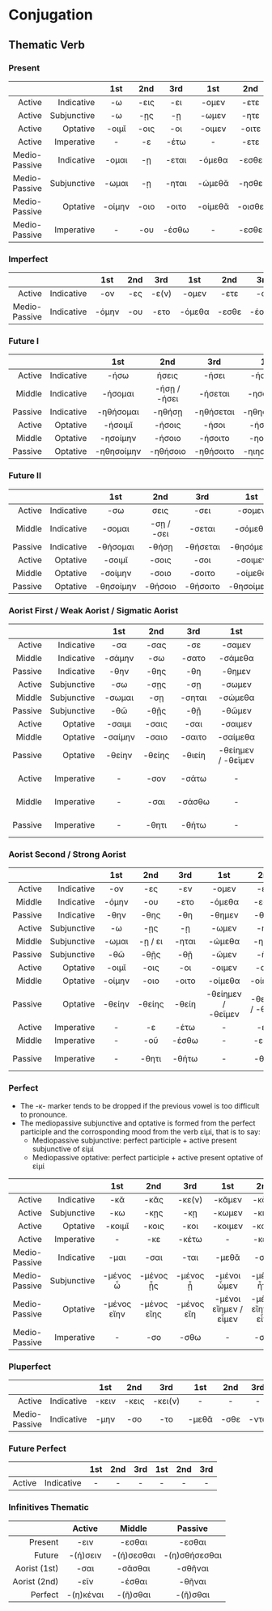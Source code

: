 
# Conjugation

## Thematic Verb

### Present 

|  | | 1st | 2nd | 3rd | 1st | 2nd | 3rd |
| -: | -: |:-: | :-: | :-: | :-: | :-: | :-: |
| Active | Indicative | -ω | -εις | -ει | -ομεν | -ετε | -ουσι(ν) |
| Active | Subjunctive | -ω | -ῃς | -ῃ | -ωμεν | -ητε | -ωσι(ν) |
| Active | Optative | -οιμῐ | -οις | -οι | -οιμεν | -οιτε | -οιεν |
| Active | Imperative | - | -ε | -έτω | - | -ετε | -όντων |
| Medio-Passive | Indicative | -ομαι | -ῃ | -εται | -όμεθα | -εσθε | -ονται |
| Medio-Passive | Subjunctive | -ωμαι | -ῃ | -ηται | -ώμεθᾰ | -ησθε | -ωνται |
| Medio-Passive | Optative | -οίμην | -οιο | -οιτο | -οίμεθᾰ | -οισθε | -οιντο |
| Medio-Passive | Imperative | - | -ου | -έσθω | - | -εσθε | -έσθων |

### Imperfect

|  | | 1st | 2nd | 3rd | 1st | 2nd | 3rd |
| -: | -: |:-: | :-: | :-: | :-: | :-: | :-: |
| Active | Indicative | -ον | -ες | -ε(ν) | -ομεν | -ετε | -ον |
| Medio-Passive | Indicative | -όμην | -ου | -ετο | -όμεθα | -εσθε | -έοντο |

### Future I

|  | | 1st | 2nd | 3rd | 1st | 2nd | 3rd |
| -: | -: |:-: | :-: | :-: | :-: | :-: | :-: |
| Active | Indicative | -ήσω | ήσεις | -ήσει | -ήσομεν | -ήσετε | -ήσουσι(ν) |
| Middle | Indicative | -ήσομαι | -ήσῃ / -ήσει | -ήσεται | -ησόμεθᾰ | -ήσεσθε | -ήσονται |
| Passive | Indicative | -ηθήσομαι | -ηθήσῃ | -ηθήσεται | -ηθησόμεθᾰ | -ηθήσεσθε | -ηθήσονται |
| Active | Optative | -ήσοιμῐ | -ήσοις | -ήσοι | -ήσοιμεν | -ήσοιτε | -ήσοιεν |
| Middle | Optative | -ησοίμην | -ήσοιο | -ήσοιτο | -ηοίμεθᾰ | -ήσοισθε | -ήσοιντο |
| Passive | Optative | -ηθησοίμην | -ηθήσοιο | -ηθήσοιτο | -ηιησοίμεθᾰ | -ηθήσοισθε | -ηθήσοιντο |

### Future II

|  | | 1st | 2nd | 3rd | 1st | 2nd | 3rd |
| -: | -: |:-: | :-: | :-: | :-: | :-: | :-: |
| Active | Indicative | -σω | σεις | -σει | -σομεν | -σετε | -σουσι(ν) |
| Middle | Indicative | -σομαι | -σῃ / -σει | -σεται | -σόμεθᾰ | -ήσεσθε | -σονται |
| Passive | Indicative | -θήσομαι | -θήσῃ | -θήσεται | -θησόμεθᾰ | -θήσεσθε | -θήσονται |
| Active | Optative | -σοιμῐ | -σοις | -σοι | -σοιμεν | -σοιτε | -σοιεν |
| Middle | Optative | -σοίμην | -σοιο | -σοιτο | -οίμεθᾰ | -σοισθε | -σοιντο |
| Passive | Optative | -θησοίμην | -θήσοιο | -θήσοιτο | -θησοίμεθᾰ | -θήσοισθε | -θήσοιντο |

### Aorist First / Weak Aorist / Sigmatic Aorist

|  | | 1st | 2nd | 3rd | 1st | 2nd | 3rd |
| -: | -: |:-: | :-: | :-: | :-: | :-: | :-: |
| Active | Indicative | -σα | -σας | -σε | -σαμεν | -σατε | -σαν |-ητε | -ωσι(ν) |
| Middle | Indicative | -σάμην | -σω | -σατο | -σάμεθα | -σασθε | -σαντο |
| Passive | Indicative | -θην | -θης | -θη | -θημεν | -θητε | -θησαν |
| Active | Subjunctive | -σω | -σῃς | -σῃ | -σωμεν | -σητε | -σωσι(ν) | 
| Middle | Subjunctive | -σωμαι | -σῃ | -σηται | -σώμεθα | -σησθε | -σωνται |
| Passive | Subjunctive | -θῶ | -θῇς | -θῇ | -θῶμεν | -θῆτε | -θῶσι(ν) |
| Active | Optative | -σαιμι | -σαις | -σαι | -σαιμεν | -σαιτε | -σαιεν |
| Middle | Optative | -σαίμην | -σαιο | -σαιτο | -σαίμεθα | -σαισθε | -σαιντο |
| Passive | Optative | -θείην | -θείης | -θιείη | -θείημεν / -θεῖμεν | -θείητε / -θεῖτε | -θείησαν / -θεῖεν |
| Active | Imperative | - | -σον | -σάτω | - | -σατε | -σάτωσαν / -σάτντων |
| Middle | Imperative | - | -σαι | -σάσθω | - | -σάσθε | -σάσθωσαν / -σάσθων |
| Passive | Imperative | - | -θητι | -θήτω | - | -θήτε | -θήτωσαν / -θέντων |

### Aorist Second / Strong Aorist

|  | | 1st | 2nd | 3rd | 1st | 2nd | 3rd |
| -: | -: |:-: | :-: | :-: | :-: | :-: | :-: |
| Active | Indicative | -ον | -ες | -εν | -ομεν | -ετε | -ον |
| Middle | Indicative | -όμην | -ου | -ετο | -όμεθα | -εσθε | -οντο |
| Passive | Indicative | -θην | -θης | -θη | -θημεν | -θητε | -θησαν |
| Active | Subjunctive | -ω | -ῃς | -ῃ | -ωμεν | -ητε | -ωσι(ν) |
| Middle | Subjunctive | -ωμαι | -ῃ / ει | -ηται | -ώμεθα | -ησθε | -ωνται |
| Passive | Subjunctive | -θῶ | -θῇς | -θῇ | -ῶμεν | -ῆτε | -ῶσι(ν) |
| Active | Optative | -οιμῐ | -οις | -οι | -οιμεν | -οιτε | -οιεν |
| Middle | Optative | -οίμην | -οιο | -οιτο | -οίμεθα | -οίεσθε | -οιντο |
| Passive | Optative | -θείην | -θείης | -θείη | -θείημεν / -θεῖμεν | -θείητε / -θεῖτε | -θείησαν / -θεῖσαν |
| Active | Imperative | - | -ε | -έτω | - | -ετε | -όντων |
| Middle | Imperative | - | -οῦ | -έσθω | - | -εσθε | -έσθων |
| Passive | Imperative | - | -θητι | -θήτω | - | -θητε | -θήτωσαν / -θέντων |

### Perfect

- The -κ- marker tends to be dropped if the previous vowel is too difficult to pronounce.
- The mediopassive subjunctive and optative is formed from the perfect participle and the corrosponding mood from the verb εἰμί, that is to say:
  - Mediopassive subjunctive: perfect participle + active present subjunctive of εἰμί 
  - Mediopassive optative: perfect participle + active present optative of εἰμί 

|  | | 1st | 2nd | 3rd | 1st | 2nd | 3rd |
| -: | -: |:-: | :-: | :-: | :-: | :-: | :-: |
| Active | Indicative | -κᾰ | -κᾰς | -κε(ν) | -κᾰμεν | -κᾰτε | -κᾱσῐ(ν) |
| Active | Subjunctive | -κω | -κῃς | -κῃ | -κωμεν | -κητε | -κωσῐ(ν) |
| Active | Optative | -κοιμῐ | -κοις | -κοι | -κοιμεν | -κοιτε | -κοιεν |
| Active | Imperative | - | -κε | -κέτω | - | -κετε | -κόντων |
| Medio-Passive | Indicative | -μαι | -σαι | -ται | -μεθᾰ | -σθε | -νται |
| Medio-Passive | Subjunctive | -μένος ὦ | -μένος ᾖς | -μένος ᾖ | -μένοι ὦμεν | -μένοι ἦτε | -μένοι ὦσῐ(ν) |
| Medio-Passive | Optative | -μένος εἴην | -μένος εἴης | -μένος εἴη | -μένοι εἴημεν / εἶμεν | -μένοι εἴητε / εἶτε | -μένοι εἴησᾰν / εἶεν |
| Medio-Passive | Imperative | - | -σο | -σθω | - | -σθε | -σθων |

### Pluperfect

|  | | 1st | 2nd | 3rd | 1st | 2nd | 3rd |
| -: | -: |:-: | :-: | :-: | :-: | :-: | :-: |
| Active | Indicative | -κειν | -κεις | -κει(ν) | - | - | - |
| Medio-Passive | Indicative | -μην | -σο | -το | -μεθᾰ | -σθε | -ντο |

### Future Perfect

|  |  | 1st | 2nd | 3rd | 1st | 2nd | 3rd |
| -: | -: |:-: | :-: | :-: | :-: | :-: | :-: |
| Active | Indicative | - | - | - | - | - | - |

### Infinitives Thematic 

|  | Active | Middle | Passive | 
| -: | :-: | :-: | :-: |
| Present | -ειν | -εσθαι | -εσθαι |
| Future | -(ή)σειν | -(ή)σεσθαι | -(η)σθήσεσθαι |
| Aorist (1st) | -σαι | -σᾰσθαι | -σθῆναι |
| Aorist (2nd) | -εῖν | -έσθαι | -θῆναι |
| Perfect | -(η)κέναι | -(ῆ)σθαι | -(ῆ)σθαι |